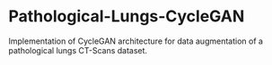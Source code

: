 # Pathological-Lungs-CycleGAN
Implementation of CycleGAN architecture for data augmentation of a pathological lungs CT-Scans dataset.
